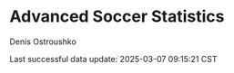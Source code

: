 # Advanced Soccer Statistics
Denis Ostroushko

<!-- gfm -->

Last successful data update: 2025-03-07 09:15:21 CST
